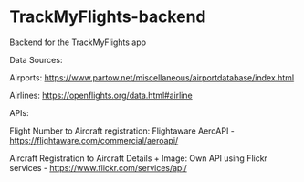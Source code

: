 # TrackMyFlights-backend
Backend for the TrackMyFlights app

Data Sources:

Airports: https://www.partow.net/miscellaneous/airportdatabase/index.html

Airlines: https://openflights.org/data.html#airline


APIs:

Flight Number to Aircraft registration: Flightaware AeroAPI - https://flightaware.com/commercial/aeroapi/

Aircraft Registration to Aircraft Details + Image: Own API using Flickr services - https://www.flickr.com/services/api/
